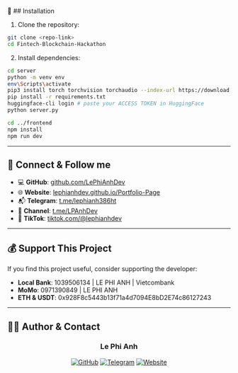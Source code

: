🚀 ## Installation

1. Clone the repository:
```bash
git clone <repo-link>
cd Fintech-Blockchain-Hackathon
```

2. Install dependencies:
```bash
cd server
python -m venv env
env\Scripts\activate
pip3 install torch torchvision torchaudio --index-url https://download.pytorch.org/whl/cu118
pip install -r requirements.txt
huggingface-cli login # paste your ACCESS TOKEN in HuggingFace
python server.py
```

```bash
cd ../frontend
npm install
npm run dev
```

---

## 📡 Connect & Follow me

* 💻 **GitHub**: [github.com/LePhiAnhDev](https://github.com/LePhiAnhDev)
* 🌐 **Website**: [lephianhdev.github.io/Portfolio-Page](https://lephianhdev.github.io/Portfolio-Page)
* 📬 **Telegram**: [t.me/lephianh386ht](https://t.me/lephianh386ht)
* 👥 **Channel**: [t.me/LPAnhDev](https://t.me/LPAnhDev)
* 🎥 **TikTok**: [tiktok.com/@lephianhdev](https://tiktok.com/@lephianhdev)

---

## 💰 Support This Project
If you find this project useful, consider supporting the developer:
- **Local Bank**: 1039506134 | LE PHI ANH | Vietcombank
- **MoMo**: 0971390849 | LE PHI ANH
- **ETH & USDT**: 0x928F8c5443b13f71a4d7094E8bD2E74c86127243

---

## 👨‍💻 Author & Contact
<div align="center">
  <h3>Le Phi Anh</h3>
</div>
<div align="center">
  <a href="https://github.com/LePhiAnhDev" target="_blank"><img src="https://img.shields.io/badge/GitHub-100000?style=for-the-badge&logo=github&logoColor=white" alt="GitHub"></a>
  <a href="https://t.me/lephianh386ht" target="_blank"><img src="https://img.shields.io/badge/Telegram-2CA5E0?style=for-the-badge&logo=telegram&logoColor=white" alt="Telegram"></a>
  <a href="https://lephianh.id.vn/" target="_blank"><img src="https://img.shields.io/badge/Website-FF7139?style=for-the-badge&logo=Firefox-Browser&logoColor=white" alt="Website"></a>
</div>

